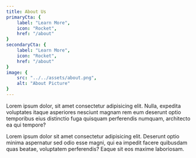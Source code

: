 ```yaml
---
title: About Us
primaryCta: {
    label: "Learn More",
    icon: "Rocket",
    href: "/about"
}
secondaryCta: {
    label: "Learn More",
    icon: "Rocket",
    href: "/about"
}
image: {
    src: "../../assets/about.png",
    alt: "About Picture"
}
---
```


Lorem ipsum dolor, sit amet consectetur adipisicing elit. Nulla, expedita voluptates itaque asperiores nesciunt magnam rem eum deserunt optio temporibus eius distinctio fuga quisquam perferendis numquam, architecto ea qui tempore?

Lorem ipsum dolor sit amet consectetur adipisicing elit. Deserunt optio minima aspernatur sed odio esse magni, qui ea impedit facere quibusdam quas beatae, voluptatem perferendis? Eaque sit eos maxime laboriosam.

